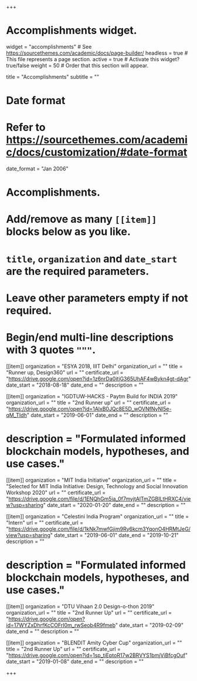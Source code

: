 +++
# Accomplishments widget.
widget = "accomplishments"  # See https://sourcethemes.com/academic/docs/page-builder/
headless = true  # This file represents a page section.
active = true  # Activate this widget? true/false
weight = 50  # Order that this section will appear.

title = "Accomplish&shy;ments"
subtitle = ""

# Date format
#   Refer to https://sourcethemes.com/academic/docs/customization/#date-format
date_format = "Jan 2006"

# Accomplishments.
#   Add/remove as many `[[item]]` blocks below as you like.
#   `title`, `organization` and `date_start` are the required parameters.
#   Leave other parameters empty if not required.
#   Begin/end multi-line descriptions with 3 quotes `"""`.

[[item]]
  organization = "ESYA 2018, IIIT Delhi"
  organization_url = ""
  title = "Runner up, Design360"
  url = ""
  certificate_url = "https://drive.google.com/open?id=1z6nrDa0itjG365UhAF4wBykn4gt-dAgr"
  date_start = "2018-08-18"
  date_end = ""
  description = ""

[[item]]
  organization = "IGDTUW-HACKS - Paytm Build for INDIA 2019"
  organization_url = ""
  title = "2nd Runner up"
  url = ""
  certificate_url = "https://drive.google.com/open?id=1AlxB0JQc8E5D_wOVNfNyNl5e-qM_TIdh"
  date_start = "2019-06-01"
  date_end = ""
  description = ""
 # description = "Formulated informed blockchain models, hypotheses, and use cases."
  
[[item]]
  organization = "MIT India Initiative"
  organization_url = ""
  title = "Selected for MIT India Initiative: Design, Technology and Social Innovation Workshop 2020"
  url = ""
  certificate_url = "https://drive.google.com/file/d/1ENQhGm5ia_0f7myjtAlTmZGBILtHRXC4/view?usp=sharing"
  date_start = "2020-01-20"
  date_end = ""
  description = ""

[[item]]
  organization = "Celestini India Program"
  organization_url = ""
  title = "Intern"
  url = ""
  certificate_url = "https://drive.google.com/file/d/1kNk7mwfGjim9Ry6kcm3YqonO4HRMtJeG/view?usp=sharing"
  date_start = "2019-06-01"
  date_end = "2019-10-21"
  description = ""
 # description = "Formulated informed blockchain models, hypotheses, and use cases."
 
 [[item]]
  organization = "DTU Vihaan 2.0 Design-o-thon 2019"
  organization_url = ""
  title = "2nd Runner Up"
  url = ""
  certificate_url = "https://drive.google.com/open?id=17WYZxDhrfKcCOFrI0m_rwSeob4R9fmeb"
  date_start = "2019-02-09"
  date_end = ""
  description = ""
  
   [[item]]
  organization = "BLENDIT Amity Cyber Cup"
  organization_url = ""
  title = "2nd Runner Up"
  url = ""
  certificate_url = "https://drive.google.com/open?id=1sp_tiEptoR17w2BRVYS1bmjViBfcgOuf"
  date_start = "2019-01-08"
  date_end = ""
  description = ""

+++
